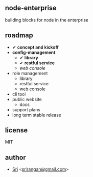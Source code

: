 ## node-enterprise

building blocks for node in the enterprise

## roadmap

- ✔ **concept and kickoff**
- **config-management**
    - ✔ **library**
    - ✔ **restful service**
    - *web console*
- role management
    - library
    - restful service
    - web console
- cli tool
- public website
    - docs
- support plans
- long term stable release

## license

MIT

## author

- [Sri](http://srirangan.net) <[srirangan@gmail.com](srirangan@gmail.com)>
